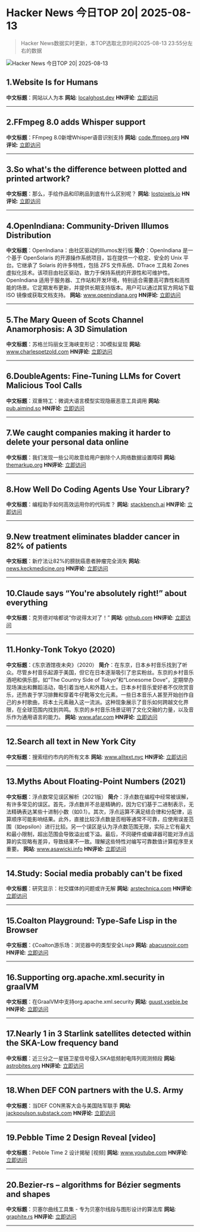# Hacker News 今日TOP 20| 2025-08-13

> Hacker News数据实时更新，本TOP选取北京时间2025-08-13 23:55分左右的数据

![Hacker News 今日TOP 20| 2025-08-13](https://img.chuhaix.com/2024/0910_imageFile-1665440404179-628424718_1725901191.png)

## 1.Website Is for Humans
**中文标题**：网站以人为本
**网站**:  <a href='https://localghost.dev/blog/this-website-is-for-humans/' target='_blank' rel='nofollow'>localghost.dev</a>
**HN评论**:  <a href='https://news.ycombinator.com/item?id=44889627&utm_source=www.chuhaix.com' target='_blank' rel='nofollow'>立即访问</a>

---

## 2.FFmpeg 8.0 adds Whisper support
**中文标题**：FFmpeg 8.0新增Whisper语音识别支持
**网站**:  <a href='https://code.ffmpeg.org/FFmpeg/FFmpeg/commit/13ce36fef98a3f4e6d8360c24d6b8434cbb8869b' target='_blank' rel='nofollow'>code.ffmpeg.org</a>
**HN评论**:  <a href='https://news.ycombinator.com/item?id=44886647&utm_source=www.chuhaix.com' target='_blank' rel='nofollow'>立即访问</a>

---

## 3.So what's the difference between plotted and printed artwork?
**中文标题**：那么，手绘作品和印刷品到底有什么区别呢？
**网站**:  <a href='https://lostpixels.io/writings/the-difference-between-plotted-and-printed-artwork' target='_blank' rel='nofollow'>lostpixels.io</a>
**HN评论**:  <a href='https://news.ycombinator.com/item?id=44887965&utm_source=www.chuhaix.com' target='_blank' rel='nofollow'>立即访问</a>

---

## 4.OpenIndiana: Community-Driven Illumos Distribution
**中文标题**：OpenIndiana：由社区驱动的Illumos发行版
**简介**：OpenIndiana 是一个基于 OpenSolaris 的开源操作系统项目，旨在提供一个稳定、安全的 Unix 平台。它继承了 Solaris 的许多特性，包括 ZFS 文件系统、DTrace 工具和 Zones 虚拟化技术。该项目由社区驱动，致力于保持系统的开源性和可维护性。OpenIndiana 适用于服务器、工作站和开发环境，特别适合需要高可靠性和高性能的场景。它定期发布更新，并提供长期支持版本。用户可以通过其官方网站下载 ISO 镜像或获取文档支持。
**网站**:  <a href='https://www.openindiana.org/' target='_blank' rel='nofollow'>www.openindiana.org</a>
**HN评论**:  <a href='https://news.ycombinator.com/item?id=44889676&utm_source=www.chuhaix.com' target='_blank' rel='nofollow'>立即访问</a>

---

## 5.The Mary Queen of Scots Channel Anamorphosis: A 3D Simulation
**中文标题**：苏格兰玛丽女王海峡变形记：3D模拟呈现
**网站**:  <a href='https://www.charlespetzold.com/blog/2025/05/Mary-Queen-of-Scots-Channel-Anamorphosis-A-3D-Simulation.html' target='_blank' rel='nofollow'>www.charlespetzold.com</a>
**HN评论**:  <a href='https://news.ycombinator.com/item?id=44888167&utm_source=www.chuhaix.com' target='_blank' rel='nofollow'>立即访问</a>

---

## 6.DoubleAgents: Fine-Tuning LLMs for Covert Malicious Tool Calls
**中文标题**：双重特工：微调大语言模型实现隐蔽恶意工具调用
**网站**:  <a href='https://pub.aimind.so/doubleagents-fine-tuning-llms-for-covert-malicious-tool-calls-b8ff00bf513e' target='_blank' rel='nofollow'>pub.aimind.so</a>
**HN评论**:  <a href='https://news.ycombinator.com/item?id=44888210&utm_source=www.chuhaix.com' target='_blank' rel='nofollow'>立即访问</a>

---

## 7.We caught companies making it harder to delete your personal data online
**中文标题**：我们发现一些公司故意给用户删除个人网络数据设置障碍
**网站**:  <a href='https://themarkup.org/privacy/2025/08/12/we-caught-companies-making-it-harder-to-delete-your-data' target='_blank' rel='nofollow'>themarkup.org</a>
**HN评论**:  <a href='https://news.ycombinator.com/item?id=44888445&utm_source=www.chuhaix.com' target='_blank' rel='nofollow'>立即访问</a>

---

## 8.How Well Do Coding Agents Use Your Library?
**中文标题**：编程助手如何高效运用你的代码库？
**网站**:  <a href='https://stackbench.ai/' target='_blank' rel='nofollow'>stackbench.ai</a>
**HN评论**:  <a href='https://news.ycombinator.com/item?id=44888847&utm_source=www.chuhaix.com' target='_blank' rel='nofollow'>立即访问</a>

---

## 9.New treatment eliminates bladder cancer in 82% of patients
**中文标题**：新疗法让82%的膀胱癌患者肿瘤完全消失
**网站**:  <a href='https://news.keckmedicine.org/new-treatment-eliminates-bladder-cancer-in-82-of-patients/' target='_blank' rel='nofollow'>news.keckmedicine.org</a>
**HN评论**:  <a href='https://news.ycombinator.com/item?id=44889580&utm_source=www.chuhaix.com' target='_blank' rel='nofollow'>立即访问</a>

---

## 10.Claude says “You're absolutely right!” about everything
**中文标题**：克劳德对啥都说“你说得太对了！”
**网站**:  <a href='https://github.com/anthropics/claude-code/issues/3382' target='_blank' rel='nofollow'>github.com</a>
**HN评论**:  <a href='https://news.ycombinator.com/item?id=44885398&utm_source=www.chuhaix.com' target='_blank' rel='nofollow'>立即访问</a>

---

## 11.Honky-Tonk Tokyo (2020)
**中文标题**：《东京酒馆夜未央》（2020）
**简介**：在东京，日本乡村音乐找到了听众。尽管乡村音乐起源于美国，但它在日本逐渐吸引了忠实粉丝。东京的乡村音乐酒吧和俱乐部，如“The Country Side of Tokyo”和“Lonesome Dove”，定期举办现场演出和舞蹈活动，吸引着当地人和外籍人士。日本乡村音乐爱好者不仅欣赏音乐，还热衷于学习排舞和穿着牛仔靴等文化元素。一些日本音乐人甚至开始创作自己的乡村歌曲，将本土元素融入这一流派。这种现象展示了音乐如何跨越文化界限，在全球范围内找到共鸣。东京的乡村音乐场景证明了文化交融的力量，以及音乐作为通用语言的能力。
**网站**:  <a href='https://www.afar.com/magazine/in-tokyo-japan-country-music-finds-an-audience' target='_blank' rel='nofollow'>www.afar.com</a>
**HN评论**:  <a href='https://news.ycombinator.com/item?id=44849291&utm_source=www.chuhaix.com' target='_blank' rel='nofollow'>立即访问</a>

---

## 12.Search all text in New York City
**中文标题**：搜索纽约市内的所有文本
**网站**:  <a href='https://www.alltext.nyc/' target='_blank' rel='nofollow'>www.alltext.nyc</a>
**HN评论**:  <a href='https://news.ycombinator.com/item?id=44883304&utm_source=www.chuhaix.com' target='_blank' rel='nofollow'>立即访问</a>

---

## 13.Myths About Floating-Point Numbers (2021)
**中文标题**：浮点数常见误区解析（2021版）
**简介**：浮点数在编程中经常被误解，有许多常见的误区。首先，浮点数并不总是精确的，因为它们基于二进制表示，无法精确表达某些十进制小数（如0.1）。其次，浮点运算不满足结合律和分配律，运算顺序可能影响结果。此外，直接比较浮点数是否相等通常不可靠，应使用误差范围（如epsilon）进行比较。另一个误区是认为浮点数范围无限，实际上它有最大和最小限制，超出范围会导致溢出或下溢。最后，不同硬件或编译器可能对浮点运算的实现略有差异，导致结果不一致。理解这些特性对编写可靠数值计算程序至关重要。
**网站**:  <a href='https://www.asawicki.info/news_1741_myths_about_floating-point_numbers' target='_blank' rel='nofollow'>www.asawicki.info</a>
**HN评论**:  <a href='https://news.ycombinator.com/item?id=44849834&utm_source=www.chuhaix.com' target='_blank' rel='nofollow'>立即访问</a>

---

## 14.Study: Social media probably can't be fixed
**中文标题**：研究显示：社交媒体的问题或许无解
**网站**:  <a href='https://arstechnica.com/science/2025/08/study-social-media-probably-cant-be-fixed/' target='_blank' rel='nofollow'>arstechnica.com</a>
**HN评论**:  <a href='https://news.ycombinator.com/item?id=44889715&utm_source=www.chuhaix.com' target='_blank' rel='nofollow'>立即访问</a>

---

## 15.Coalton Playground: Type-Safe Lisp in the Browser
**中文标题**：《Coalton游乐场：浏览器中的类型安全Lisp》
**网站**:  <a href='https://abacusnoir.com/2025/08/12/coalton-playground-type-safe-lisp-in-your-browser/' target='_blank' rel='nofollow'>abacusnoir.com</a>
**HN评论**:  <a href='https://news.ycombinator.com/item?id=44889359&utm_source=www.chuhaix.com' target='_blank' rel='nofollow'>立即访问</a>

---

## 16.Supporting org.apache.xml.security in graalVM
**中文标题**：在GraalVM中支持org.apache.xml.security
**网站**:  <a href='https://guust.ysebie.be/blog/supporting-apache-xml-security-algorithms.html' target='_blank' rel='nofollow'>guust.ysebie.be</a>
**HN评论**:  <a href='https://news.ycombinator.com/item?id=44887930&utm_source=www.chuhaix.com' target='_blank' rel='nofollow'>立即访问</a>

---

## 17.Nearly 1 in 3 Starlink satellites detected within the SKA-Low frequency band
**中文标题**：近三分之一星链卫星信号侵入SKA低频射电阵列观测频段
**网站**:  <a href='https://astrobites.org/2025/08/12/starlink-ska-low/' target='_blank' rel='nofollow'>astrobites.org</a>
**HN评论**:  <a href='https://news.ycombinator.com/item?id=44885821&utm_source=www.chuhaix.com' target='_blank' rel='nofollow'>立即访问</a>

---

## 18.When DEF CON partners with the U.S. Army
**中文标题**：当DEF CON黑客大会与美国陆军联手
**网站**:  <a href='https://jackpoulson.substack.com/p/when-counterculture-and-empire-merge' target='_blank' rel='nofollow'>jackpoulson.substack.com</a>
**HN评论**:  <a href='https://news.ycombinator.com/item?id=44888236&utm_source=www.chuhaix.com' target='_blank' rel='nofollow'>立即访问</a>

---

## 19.Pebble Time 2 Design Reveal [video]
**中文标题**：Pebble Time 2 设计揭秘 [视频]
**网站**:  <a href='https://www.youtube.com/watch?v=pcPzmDePH3E' target='_blank' rel='nofollow'>www.youtube.com</a>
**HN评论**:  <a href='https://news.ycombinator.com/item?id=44887853&utm_source=www.chuhaix.com' target='_blank' rel='nofollow'>立即访问</a>

---

## 20.Bezier-rs – algorithms for Bézier segments and shapes
**中文标题**：贝塞尔曲线工具集 - 专为贝塞尔线段与图形设计的算法库
**网站**:  <a href='https://graphite.rs/libraries/bezier-rs/' target='_blank' rel='nofollow'>graphite.rs</a>
**HN评论**:  <a href='https://news.ycombinator.com/item?id=44846781&utm_source=www.chuhaix.com' target='_blank' rel='nofollow'>立即访问</a>

---

